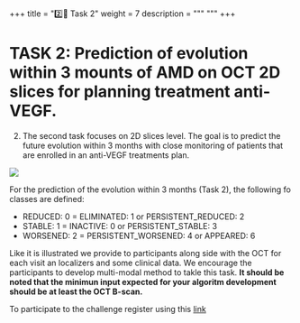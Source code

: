 
+++
title = "2️⃣🎯 Task 2"
weight = 7
description = """ """
+++

# TASK 2: Prediction of evolution within 3 mounts of AMD on OCT 2D slices for planning treatment anti-VEGF.


2.  The second task focuses on 2D slices level. The goal is to predict the future evolution within 3 months with close monitoring of patients that are enrolled in an anti-VEGF treatments plan. 

![](../../../images/mario_task_2_gray_bg.png)
    

For the prediction of the evolution within 3 months (Task 2), the following fo classes are defined:

- REDUCED: 0 = ELIMINATED: 1 or PERSISTENT_REDUCED: 2
- STABLE: 1  = INACTIVE: 0 or PERSISTENT_STABLE: 3
- WORSENED: 2 = PERSISTENT_WORSENED: 4 or APPEARED: 6


Like it is illustrated we provide to participants along side with the OCT for each visit an localizers and some clinical data. We encourage the participants to develop multi-modal method to takle this task. **It should be noted that the minimun input expected for your algoritm development should be at least the OCT B-scan.**  



To participate to the challenge register using this [link]()